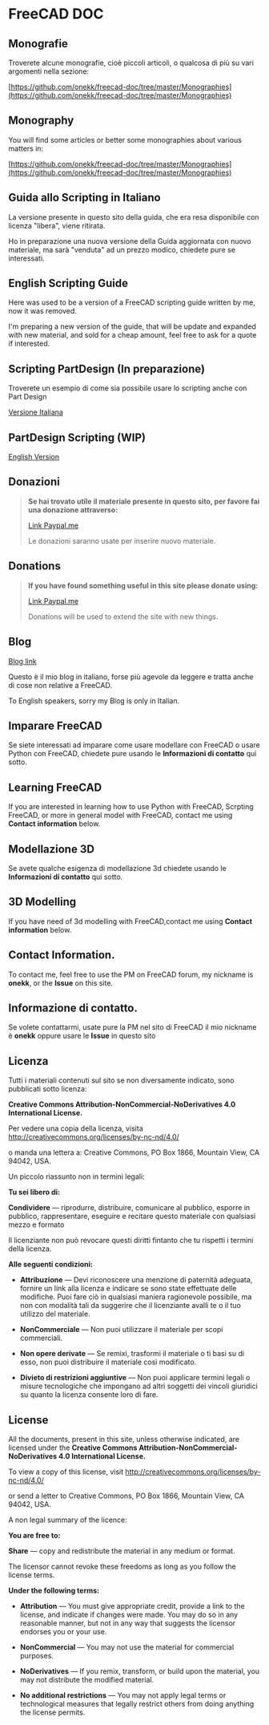 # FreeCAD DOC

## Monografie

Troverete alcune monografie, cioè piccoli articoli, o qualcosa di più su vari argomenti nella sezione:

[https://github.com/onekk/freecad-doc/tree/master/Monographies](https://github.com/onekk/freecad-doc/tree/master/Monographies)

## Monography

You will find some articles or better some monographies about various matters in:

[https://github.com/onekk/freecad-doc/tree/master/Monographies](https://github.com/onekk/freecad-doc/tree/master/Monographies)


## Guida allo Scripting in Italiano

La versione presente in questo sito della guida, che era resa disponibile con licenza "libera", viene ritirata.

Ho in preparazione una nuova versione della Guida aggiornata con nuovo materiale, ma sarà "venduta" ad un prezzo modico, chiedete pure se interessati.



## English Scripting Guide 

Here was used to be a version of a FreeCAD scripting guide written by me, now it was removed.

I'm preparing a new version of the guide, that will be update and expanded with new material, and sold for a cheap amount, feel free to ask for a quote if interested.


## Scripting PartDesign (In preparazione)

Troverete un esempio di come sia possibile usare lo scripting anche con Part Design 

[Versione Italiana](https://github.com/onekk/freecad-doc/wiki/Scripting-PartDesign)


## PartDesign Scripting (WIP)


[English Version](https://github.com/onekk/freecad-doc/wiki/PartDesign-Scripting)



## Donazioni


> **Se hai trovato utile il materiale presente in questo sito, per favore fai una donazione attraverso:**
>
> [Link Paypal.me](https://paypal.me/FCSguidait?locale.x=it_IT)
>
> Le donazioni saranno usate per inserire nuovo materiale.


## Donations


>
> **If you have found something useful in this site please donate using:**
>
> [Link Paypal.me](https://paypal.me/FCSguidait?locale.x=it_IT)
>
> Donations will be used to extend the site with new things.


## Blog


[Blog link](http://onekk-maker.blogspot.com/)

Questo è il mio blog in italiano, forse più agevole da leggere e tratta anche di cose non relative a FreeCAD.


To English speakers, sorry my Blog is only in Italian.


## Imparare FreeCAD

Se siete interessati ad imparare come usare modellare con FreeCAD o usare Python con FreeCAD, chiedete pure usando le **Informazioni di contatto** qui sotto.


## Learning FreeCAD

If you are interested in learning how to use Python with FreeCAD, Scrpting FreeCAD, or more in general model with FreeCAD, contact me using **Contact information** below.


## Modellazione 3D


Se avete qualche esigenza di modellazione 3d chiedete usando le **Informazioni di contatto** qui sotto.


## 3D Modelling

If you have need of 3d modelling with FreeCAD,contact me using **Contact information** below.



## Contact Information.

To contact me, feel free to use the PM on FreeCAD forum, my nickname is **onekk**, or the **Issue** on this site.


## Informazione di contatto.


Se volete contattarmi, usate pure la PM nel sito di FreeCAD il mio nickname è **onekk** oppure usare le **Issue** in questo sito


## Licenza


Tutti i materiali contenuti sul sito se non diversamente indicato, sono pubblicati sotto licenza:

**Creative Commons Attribution-NonCommercial-NoDerivatives 4.0 International License.**

Per vedere una copia della licenza, visita http://creativecommons.org/licenses/by-nc-nd/4.0/

o manda una lettera a: Creative Commons, PO Box 1866, Mountain View, CA 94042, USA.

Un piccolo riassunto non in termini legali:


**Tu sei libero di:**

**Condividere** — riprodurre, distribuire, comunicare al pubblico, esporre in pubblico, rappresentare, eseguire e recitare questo materiale con qualsiasi mezzo e formato

Il licenziante non può revocare questi diritti fintanto che tu rispetti i termini della licenza.

**Alle seguenti condizioni:**

- **Attribuzione** — Devi riconoscere una menzione di paternità adeguata, fornire un link alla licenza e indicare se sono state effettuate delle modifiche. Puoi fare ciò in qualsiasi maniera ragionevole possibile, ma non con modalità tali da suggerire che il licenziante avalli te o il tuo utilizzo del materiale.

- **NonCommerciale** — Non puoi utilizzare il materiale per scopi commerciali.

- **Non opere derivate** — Se remixi, trasformi il materiale o ti basi su di esso, non puoi distribuire il materiale così modificato.

- **Divieto di restrizioni aggiuntive** — Non puoi applicare termini legali o misure tecnologiche che impongano ad altri soggetti dei vincoli giuridici su quanto la licenza consente loro di fare.
    


## License

All the documents, present in this site, unless otherwise indicated, are licensed under the **Creative Commons Attribution-NonCommercial-NoDerivatives 4.0 International License.**

To view a copy of this license, visit http://creativecommons.org/licenses/by-nc-nd/4.0/

or send a letter to Creative Commons, PO Box 1866, Mountain View, CA 94042, USA.

A non legal summary of the licence:


**You are free to:**

**Share** — copy and redistribute the material in any medium or format.

The licensor cannot revoke these freedoms as long as you follow the license terms.

**Under the following terms:**

- **Attribution** — You must give appropriate credit, provide a link to the license, and indicate if changes were made. You may do so in any reasonable manner, but not in any way that suggests the licensor endorses you or your use.

- **NonCommercial** — You may not use the material for commercial purposes.

- **NoDerivatives** — If you remix, transform, or build upon the material, you may not distribute the modified material.

- **No additional restrictions** — You may not apply legal terms or technological measures that legally restrict others from doing anything the license permits.



